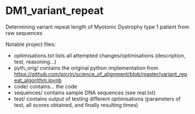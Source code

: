 # DM1_variant_repeat
Determining variant repeat length of Myotonic Dystrophy type 1 patient from raw sequences

Notable project files:

- optimisations.txt lists all attempted changes/optimisations (description, test, reasoning...)
- pyth_orig/ contains the original python implementation from https://github.com/picrin/science_of_alignment/blob/master/variant_repeat_algorithm.ipynb
- code/ contains... the code
- sequences/ contains sample DNA sequences (see real.txt)
- test/ contains output of testing different optimisations (parameters of test, all scores obtained, and finally resulting times)
